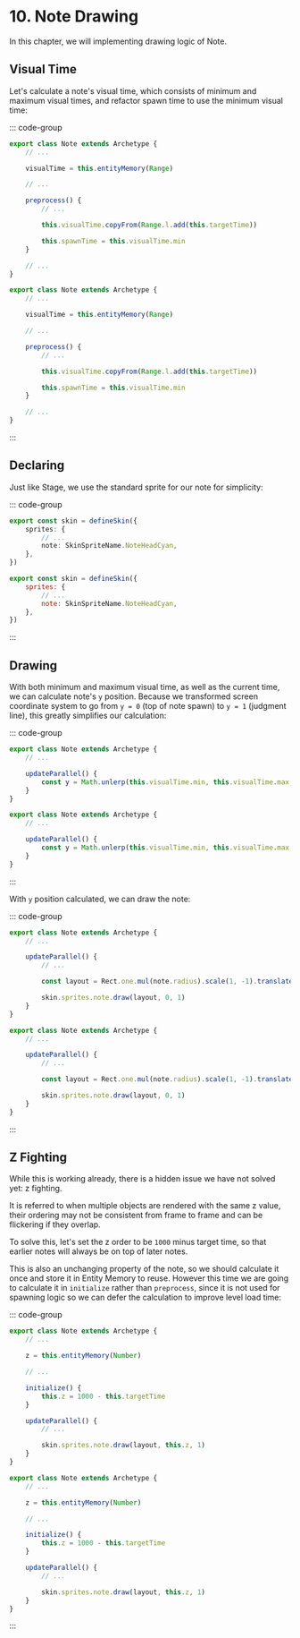 # 10. Note Drawing

In this chapter, we will implementing drawing logic of Note.

## Visual Time

Let's calculate a note's visual time, which consists of minimum and maximum visual times, and refactor spawn time to use the minimum visual time:

::: code-group

```TypeScript
export class Note extends Archetype {
    // ...

    visualTime = this.entityMemory(Range)

    // ...

    preprocess() {
        // ...

        this.visualTime.copyFrom(Range.l.add(this.targetTime))

        this.spawnTime = this.visualTime.min
    }

    // ...
}
```

```JavaScript
export class Note extends Archetype {
    // ...

    visualTime = this.entityMemory(Range)

    // ...

    preprocess() {
        // ...

        this.visualTime.copyFrom(Range.l.add(this.targetTime))

        this.spawnTime = this.visualTime.min
    }

    // ...
}
```

:::

## Declaring

Just like Stage, we use the standard sprite for our note for simplicity:

::: code-group

```TypeScript
export const skin = defineSkin({
    sprites: {
        // ...
        note: SkinSpriteName.NoteHeadCyan,
    },
})
```

```JavaScript
export const skin = defineSkin({
    sprites: {
        // ...
        note: SkinSpriteName.NoteHeadCyan,
    },
})
```

:::

## Drawing

With both minimum and maximum visual time, as well as the current time, we can calculate note's `y` position. Because we transformed screen coordinate system to go from `y = 0` (top of note spawn) to `y = 1` (judgment line), this greatly simplifies our calculation:

::: code-group

```TypeScript
export class Note extends Archetype {
    // ...

    updateParallel() {
        const y = Math.unlerp(this.visualTime.min, this.visualTime.max, time.now)
    }
}
```

```JavaScript
export class Note extends Archetype {
    // ...

    updateParallel() {
        const y = Math.unlerp(this.visualTime.min, this.visualTime.max, time.now)
    }
}
```

:::

With `y` position calculated, we can draw the note:

::: code-group

```TypeScript
export class Note extends Archetype {
    // ...

    updateParallel() {
        // ...

        const layout = Rect.one.mul(note.radius).scale(1, -1).translate(0, y)

        skin.sprites.note.draw(layout, 0, 1)
    }
}
```

```JavaScript
export class Note extends Archetype {
    // ...

    updateParallel() {
        // ...

        const layout = Rect.one.mul(note.radius).scale(1, -1).translate(0, y)

        skin.sprites.note.draw(layout, 0, 1)
    }
}
```

:::

## Z Fighting

While this is working already, there is a hidden issue we have not solved yet: z fighting.

It is referred to when multiple objects are rendered with the same z value, their ordering may not be consistent from frame to frame and can be flickering if they overlap.

To solve this, let's set the z order to be `1000` minus target time, so that earlier notes will always be on top of later notes.

This is also an unchanging property of the note, so we should calculate it once and store it in Entity Memory to reuse. However this time we are going to calculate it in `initialize` rather than `preprocess`, since it is not used for spawning logic so we can defer the calculation to improve level load time:

::: code-group

```TypeScript
export class Note extends Archetype {
    // ...

    z = this.entityMemory(Number)

    // ...

    initialize() {
        this.z = 1000 - this.targetTime
    }

    updateParallel() {
        // ...

        skin.sprites.note.draw(layout, this.z, 1)
    }
}
```

```JavaScript
export class Note extends Archetype {
    // ...

    z = this.entityMemory(Number)

    // ...

    initialize() {
        this.z = 1000 - this.targetTime
    }

    updateParallel() {
        // ...

        skin.sprites.note.draw(layout, this.z, 1)
    }
}
```

:::
